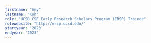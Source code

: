 ```yaml
---
firstname: "Amy"
lastname: "Koh"
role: "UCSD CSE Early Research Scholars Program (ERSP) Trainee"
rolewebsite: "http://ersp.ucsd.edu/"
startyear: '2023'
endyear: '2023'
---
```

